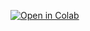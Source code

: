 [![Open in Colab](https://colab.research.google.com/assets/colab-badge.svg)](https://colab.research.google.com/github/Lab-innovation/OA-RDV/blob/main/Isabelle_RDV_manqué.ipynb)
